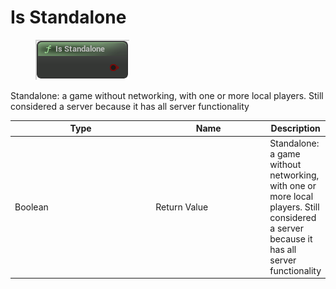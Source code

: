 # Is Standalone

<div align="left" data-full-width="false">

<figure><img src="Is_Standalone.png" alt=""><figcaption></figcaption></figure>

</div>

Standalone: a game without networking, with one or more local players. Still considered a server because it has all server functionality

<table>
<thead><tr><th width="250">Type</th><th width="200">Name</th><th>Description</th></tr></thead>
<tbody>
<tr><td>Boolean</td><td>Return Value</td><td>Standalone: a game without networking, with one or more local players. Still considered a server because it has all server functionality</td></tr>
</tbody>
</table>